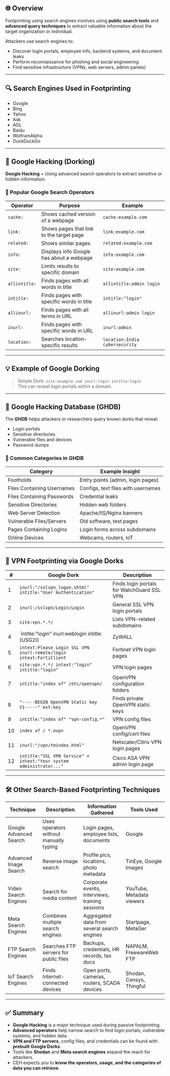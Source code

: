 ## 🌐 Overview

Footprinting using search engines involves using **public search tools** and **advanced query techniques** to extract valuable information about the target organization or individual.

Attackers use search engines to:
- Discover login portals, employee info, backend systems, and document leaks
- Perform reconnaissance for phishing and social engineering
- Find sensitive infrastructure (VPNs, web servers, admin panels)

---

## 🔍 Search Engines Used in Footprinting

- Google
- Bing
- Yahoo
- Ask
- AOL
- Baidu
- WolframAlpha
- DuckDuckGo

---

## 🔎 Google Hacking (Dorking)

**Google Hacking** = Using advanced search operators to extract sensitive or hidden information.

### 📘 Popular Google Search Operators

| Operator         | Purpose                                                   | Example                             |
|------------------|-----------------------------------------------------------|--------------------------------------|
| `cache:`         | Shows cached version of a webpage                         | `cache:example.com`                  |
| `link:`          | Shows pages that link to the target page                  | `link:example.com`                   |
| `related:`       | Shows similar pages                                       | `related:example.com`                |
| `info:`          | Displays info Google has about a webpage                  | `info:example.com`                   |
| `site:`          | Limits results to specific domain                         | `site:example.com`                   |
| `allintitle:`    | Finds pages with all words in title                       | `allintitle:admin login`            |
| `intitle:`       | Finds pages with specific words in title                  | `intitle:"login"`                    |
| `allinurl:`      | Finds pages with all terms in URL                         | `allinurl:admin login`               |
| `inurl:`         | Finds pages with specific words in URL                    | `inurl:admin`                        |
| `location:`      | Searches location-specific results                        | `location:India cybersecurity`       |

---

## 💡 Example of Google Dorking

> Simple Dork: `site:example.com inurl:login intitle:login`  
This can reveal login portals within a domain.

---

## 🧰 Google Hacking Database (GHDB)

The **GHDB** helps attackers or researchers query known dorks that reveal:
- Login portals
- Sensitive directories
- Vulnerable files and devices
- Password dumps

### 🔐 Common Categories in GHDB

| Category                     | Example Insight                                 |
|-----------------------------|--------------------------------------------------|
| Footholds                   | Entry points (admin, login pages)               |
| Files Containing Usernames  | Configs, text files with usernames              |
| Files Containing Passwords  | Credential leaks                                |
| Sensitive Directories       | Hidden web folders                              |
| Web Server Detection        | Apache/IIS/Nginx banners                        |
| Vulnerable Files/Servers    | Old software, test pages                        |
| Pages Containing Logins     | Login forms across subdomains                   |
| Online Devices              | Webcams, routers, IoT                           |

---

## 🔐 VPN Footprinting via Google Dorks

| #  | Google Dork                                                                 | Description                                         |
|----|------------------------------------------------------------------------------|-----------------------------------------------------|
| 1  | `inurl:"/sslvpn_logon.shtml" intitle:"User Authentication"`                | Finds login portals for WatchGuard SSL VPN          |
| 2  | `inurl:/sslvpn/Login/Login`                                                | General SSL VPN login portals                       |
| 3  | `site:vpn.*.*/`                                                            | Lists VPN-related subdomains                        |
| 4  | `intitle:"login" inurl:weblogin intitle:(USG20|ZyWALL|ATP...)`            | Detects Zyxel hardware vulnerabilities              |
| 5  | `intext:Please Login SSL VPN inurl:remote/login intext:FortiClient`       | Fortinet VPN login pages                           |
| 6  | `site:vpn.*.*/ intext:"login" intitle:"login"`                            | VPN login pages                                    |
| 7  | `intitle:"index of" /etc/openvpn/`                                         | OpenVPN configuration folders                      |
| 8  | `"-----BEGIN OpenVPN Static key V1-----" ext:key`                         | Finds private OpenVPN static keys                  |
| 9  | `intitle:"index of" "vpn-config.*"`                                        | VPN config files                                   |
| 10 | `index of / *.ovpn`                                                       | OpenVPN config/cert files                          |
| 11 | `inurl:"/vpn/tmindex.html"`                                               | Netscaler/Citrix VPN login pages                   |
| 12 | `intitle:"SSL VPN Service" + intext:"Your system administrator..."`       | Cisco ASA VPN admin login page                     |

---

## 🛠️ Other Search-Based Footprinting Techniques

| Technique               | Description                                         | Information Gathered                                                  | Tools Used                                           |
|------------------------|-----------------------------------------------------|------------------------------------------------------------------------|------------------------------------------------------|
| Google Advanced Search | Uses operators without manually typing              | Login pages, employee lists, documents                                | Google                                               |
| Advanced Image Search  | Reverse image search                                | Profile pics, locations, photo metadata                               | TinEye, Google Images                               |
| Video Search Engines   | Search for media content                            | Corporate events, interviews, training sessions                       | YouTube, Metadata viewers                           |
| Meta Search Engines    | Combines multiple search engines                    | Aggregated data from several search engines                           | Startpage, MetaGer                                  |
| FTP Search Engines     | Searches FTP servers for public files              | Backups, credentials, HR records, tax docs                            | NAPALM, FreewareWeb FTP                             |
| IoT Search Engines     | Finds Internet-connected devices                    | Open ports, cameras, routers, SCADA devices                           | Shodan, Censys, Thingful                            |

---

## ✅ Summary

- **Google Hacking** is a major technique used during passive footprinting.
- **Advanced operators** help narrow search to find login portals, vulnerable systems, and hidden data.
- **VPN and FTP servers**, config files, and credentials can be found with **prebuilt Google Dorks**.
- Tools like **Shodan** and **Meta search engines** expand the reach for attackers.
- CEH expects you to **know the operators, usage, and the categories of data you can retrieve**.

